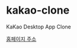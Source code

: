 # kakao-clone
 
KaKao Desktop App Clone

[홈페이지 주소](https://dlrltjq1004.github.io/kakao-clone/friends.html)
